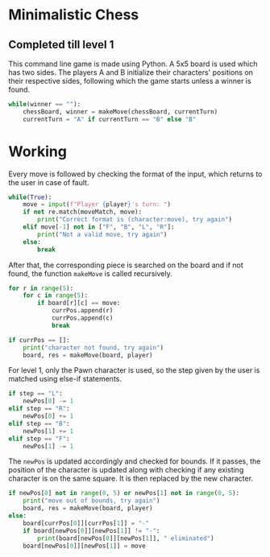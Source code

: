 # Minimalistic Chess
## Completed till level 1
This command line game is made using Python. A 5x5 board is used which has two sides. The players A and B initialize their characters' positions on their respective sides, following which the game starts unless a winner is found.
```python
while(winner == ""):
    chessBoard, winner = makeMove(chessBoard, currentTurn)
    currentTurn = "A" if currentTurn == "B" else "B"
```
# Working
Every move is followed by checking the format of the input, which returns to the user in case of fault.
```python
while(True):
    move = input(f"Player {player}'s turn: ")
    if not re.match(moveMatch, move):
        print("Correct format is (character:move), try again")
    elif move[-1] not in ["F", "B", "L", "R"]:
        print("Not a valid move, try again")
    else:
        break
```

After that, the corresponding piece is searched on the board and if not found, the function `makeMove` is called recursively.
```python
for r in range(5):
    for c in range(5):
        if board[r][c] == move:
            currPos.append(r)
            currPos.append(c)
            break

if currPos == []:
    print("character not found, try again")
    board, res = makeMove(board, player)
```

For level 1, only the Pawn character is used, so the step given by the user is matched using else-if statements.
```python
if step == "L":
    newPos[0] -= 1
elif step == "R":
    newPos[0] += 1
elif step == "B":
    newPos[1] += 1
elif step == "F":
    newPos[1] -= 1
```

The `newPos` is updated accordingly and checked for bounds. If it passes, the position of the character is updated along with checking if any existing character is on the same square. It is then replaced by the new character.
```python
if newPos[0] not in range(0, 5) or newPos[1] not in range(0, 5):
    print("move out of bounds, try again")
    board, res = makeMove(board, player)
else:
    board[currPos[0]][currPos[1]] = "-"
    if board[newPos[0]][newPos[1]] != "-":
        print(board[newPos[0]][newPos[1]], " eliminated")
    board[newPos[0]][newPos[1]] = move
```